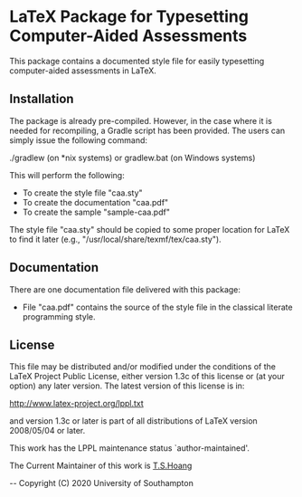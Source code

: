 LaTeX Package for Typesetting Computer-Aided Assessments
========================================================

This package contains a documented style file for easily typesetting
computer-aided assessments in LaTeX.

Installation
------------

The package is already pre-compiled. However, in the case where it is
needed for recompiling, a Gradle script has been provided. The users can
simply issue the following command:

  ./gradlew (on *nix systems)
or
  gradlew.bat (on Windows systems)

This will perform the following:
- To create the style file "caa.sty"
- To create the documentation "caa.pdf"
- To create the sample "sample-caa.pdf"

The style file "caa.sty" should be copied to some proper location for
LaTeX to find it later (e.g., "/usr/local/share/texmf/tex/caa.sty").

Documentation
-------------

There are one documentation file delivered with this package:

  - File "caa.pdf" contains the source of the style file in the
    classical literate programming style.

License
-------

This file may be distributed and/or modified under the conditions of
the LaTeX Project Public License, either version 1.3c of this license
or (at your option) any later version.  The latest version of this
license is in:

   http://www.latex-project.org/lppl.txt

and version 1.3c or later is part of all distributions of LaTeX version
2008/05/04 or later.

This work has the LPPL maintenance status `author-maintained'.

The Current Maintainer of this work is
[T.S.Hoang](mailto:T.S.Hoang@ecs.soton.ac.uk "T dot S dot Hoang at ecs dot soton dot ac dot uk")

--
Copyright (C) 2020 University of Southampton
